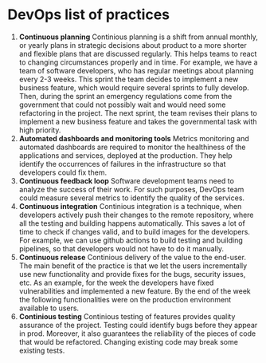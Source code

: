 # DevOps list of practices
 
1. **Continuous planning**
    Continious planning is a shift from annual monthly, or yearly plans in strategic decisions about product to a more shorter and flexible plans that are discussed regularly. This helps teams to react to changing circumstances properly and in time. For example, we have a team of software developers, who has regular meetings about planning every 2-3 weeks. This sprint the team decides to implement a new business feature, which would require several sprints to fully develop. Then, during the sprint an emergency regulations come from the government that could not possibly wait and would need some refactoring in the project. The next sprint, the team revises their plans to implement a new business feature and takes the governmental task with high priority.
2. **Automated dashboards and monitoring tools**
   Metrics monitoring and automated dashboards are required to monitor the healthiness of the applications and services, deployed at the production. They help identify the occurrences of failures in the infrastructure so that developers could fix them.
3. **Continuous feedback loop**
   Software development teams need to analyze the success of their work. For such purposes, DevOps team could measure several metrics to identify the quality of the services.
4. **Continuous integration**
    Continious integration is a technique, when developers actively push their changes to the remote repository, where all the testing and building happens automatically. This saves a lot of time to check if changes valid, and to build images for the developers. For example, we can use github actions to build testing and building pipelines, so that developers would not have to do it manually.
5. **Continuous release**
   Continious delivery of the value to the end-user. The main benefit of the practice is that we let the users incrementally use new functionality and provide fixes for the bugs, security issues, etc. As an example, for the week the developers have fixed vulnerabilities and implemented a new feature. By the end of the week the following functionalities were on the production environment available to users.
6. **Continious testing**
   Continious testing of features provides quality assurance of the project. Testing could identify bugs before they appear in prod. Moreover, it also guarantees the reliability of the pieces of code that would be refactored. Changing existing code may break some existing tests.
